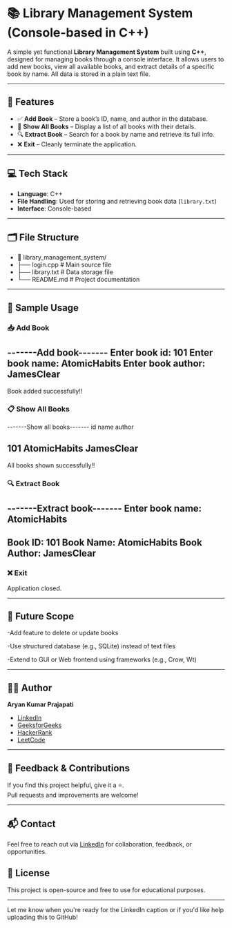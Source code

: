 # 📚 Library Management System (Console-based in C++)

A simple yet functional **Library Management System** built using **C++**, designed for managing books through a console interface. It allows users to add new books, view all available books, and extract details of a specific book by name. All data is stored in a plain text file.

---

## 🚀 Features

- ✅ **Add Book** – Store a book’s ID, name, and author in the database.
- 📖 **Show All Books** – Display a list of all books with their details.
- 🔍 **Extract Book** – Search for a book by name and retrieve its full info.
- ❌ **Exit** – Cleanly terminate the application.

---

## 💻 Tech Stack

- **Language**: C++
- **File Handling**: Used for storing and retrieving book data (`library.txt`)
- **Interface**: Console-based

---

## 🗂️ File Structure

- 📁 library_management_system/
- ├── login.cpp # Main source file
- ├── library.txt # Data storage file
- └── README.md # Project documentation


---

## 📌 Sample Usage
### 📥 Add Book

-------Add book-------
Enter book id:
101
Enter book name:
AtomicHabits
Enter book author:
JamesClear
-------------------
Book added successfully!!

### 📋 Show All Books

-------Show all books-------
id      name        author

101     AtomicHabits    JamesClear
-------------------
All books shown successfully!!

### 🔍 Extract Book

-------Extract book-------
Enter book name:
AtomicHabits
-------------------
Book ID: 101
Book Name: AtomicHabits
Book Author: JamesClear
-------------------

### ❌ Exit

Application closed.

---

## 🔮 Future Scope

-Add feature to delete or update books

-Use structured database (e.g., SQLite) instead of text files

-Extend to GUI or Web frontend using frameworks (e.g., Crow, Wt)

 ---

 
## 🧑‍💻 Author

**Aryan Kumar Prajapati**

- [LinkedIn](https://www.linkedin.com/in/aryankumar2006)
- [GeeksforGeeks](https://www.geeksforgeeks.org/user/aryan20brsg/)
- [HackerRank](https://www.hackerrank.com/profile/aryan2006bui)
- [LeetCode](https://leetcode.com/u/Aryan_kr08/)

---

## 🌟 Feedback & Contributions

If you find this project helpful, give it a ⭐.  
Pull requests and improvements are welcome!

---

## 📬 Contact

Feel free to reach out via [LinkedIn](https://www.linkedin.com/in/aryankumar2006) for collaboration, feedback, or opportunities.

## 📜 License
This project is open-source and free to use for educational purposes.


---

Let me know when you're ready for the LinkedIn caption or if you'd like help uploading this to GitHub!



